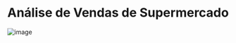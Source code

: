 # Análise de Vendas de Supermercado

![image](https://user-images.githubusercontent.com/113316157/221011515-29a9975d-36c2-4e6f-97da-79ee00ba015a.png)

